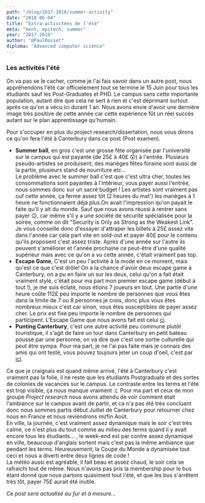 ```yaml
---
path: "/blog/2017-2018/summer-activity"
date: "2018-06-04"
title: "Extra-activitées de l'été"
meta: "kent, epitech, summer"
year: "2017-2018"
author: "@PaulRosset"
diploma: "Advanced computer science"
---
```


### Les activités l'été

On va pas se le cacher, comme je l'ai fais savoir dans un autre post, nous appréhendons l'été car officielement tout se termine le 15 Juin pour tous les étudiants sauf les Post-Graduates et PHD. Le campus sans cette importante population, autant dire que cela ne sert à rien et c'est déprimant surtout après ce qu'on a vécu ici durant 1 an. Nous avons envie d'avoir une dernière image très positive de cette année car cette expérience fût un réel succès autant sur le plan apprentissage qu'humain.

Pour s'occuper en plus du project research/dissertation, nous vous dirons ce qu'on fera l'été à Canterbury dans ce post (Post examen).

* **Summer ball**, en gros c'est une grosse fête organisée par l'université sur le campus qui est payante (de 25£ à 40£ 😲) à l'entrée. Plusieurs pseudo-artistes se produisent, des manèges fêtes foraine sont aussi de la partie, plusieurs stand de nourriture etc...  
  Le problème avec le summer ball c'est que c'est ultra cher, toutes les consommations sont payantes à l'intérieur, vous payer aussi l'entrée, nous sommes donc sur un sacré budget ! Les artistes sont vraiment pas ouf cette année, ça ferme assez tôt (2 heures du mat') les manèges à 1 heure ne fonctionnaient déjà plus.On avait l'impression qu'on payait le faite qu'il y ait du monde. Sauf que nous avons réussi à rentrer sans payer 😉, car même s'il y a une société de sécurité spécialisée pour la soirée, comme on dit "Security is Only as Strong as the Weakest Link".  
  Je vous conseille donc d'essayer d'attraper les billets à 25£ assez vite dans l'année car cela part vite en sold-out et payer 40£ pour le contenu qu'ils proposent c'est assez triste. Après d'une année sur l'autre ils peuvent s'améliorer et l'année prochaine ce peut-être d'une qualité supérieur mais avec ce qu'on a vu cette année, c'était vraiment pas top.
* **Escape Game**, C'est un peu l'activité à la mode en ce moment, mais qu'est ce que c'est drôle! On a la chance d'avoir deux escape game à Canterbury, on a pu en faire un sur les deux, celui qu'on a fait était vraiment stylé, c'était pour ma part mon premier escape game (début à tout !), je me suis éclaté, nous étions 7 joueurs en tout. Une partie d'une heure coûte 112£ peu importe le nombre de personnes que vous êtes dans la limite de 7 ou 8 personnes je crois, donc plus vous êtes nombreux mieux c'est car sinon, vous êtes susceptibles de payer assez cher. Le prix est fixe peu importe le nombre de personnes qui participent. L'Escape Game que nous avons fait est celui [ci](https://www.escapekent.com/).
* **Punting Canterbury**, c'est une autre activité peu commune plutôt touristique, il s'agit de faire un tour dans Canterbury en petit bateau poussé par une personne, on va dire que c'est une sortie culturelle qui peut être sympa. Pour ma part, je ne l'ai pas faite mais je connais des amis qui ont testé, vous pouvez toujours jeter un coup d'oeil, c'est par [ici](http://www.canterburypunting.co.uk/pages/1).

Ce que je craignais est quand même arrivé, l'été à Canterbury c'est vraiment pas la folie, il ne reste que les étudiants Postgraduate et des sortes de colonies de vacances sur le campus. Le contraste entre les terms et l'été est trop visible, ça nous manque vraiment :(.
Pour ma part et ceux de mon groupe _Project research_ nous avons attendu de voir comment était l'ambiance sur le campus avant de partir, et ca n'a pas été très concluant donc nous sommes partis début Juillet de Canterbury pour retourner chez nous en France et nous reviendrons mi/fin Août.  
En ville, la journée, c'est vraiment assez dynamique mais le soir c'est très calme, ce n'est plus du tout comme au milieu des terms quand il y avait encore tous les étudiants... , le week-end est par contre assez dynamique en ville, beaucoup d'anglais sortent mais c'est pas la même ambiance que pendant les terms.
Heureusement, la Coupe du Monde a dynamisée tout ceci et nous a diverti entre deux lignes de code !  
La météo aussi est agréable, il fait beau et assez chaud, le soir cela se rafraichi tout de même. Nous n'avons pas pris la membership pour le bus étant donné que nous partons quasiment tout l'été, et que les bus s'arrêtent très tôt, payer 75£ aurait été inutile.

_Ce post sera actualisé au fur et à mesure..._
